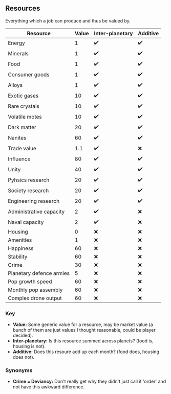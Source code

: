 ## Resources

Everything which a job can produce and thus be valued by.

Resource | Value | Inter-planetary | Additive
--- | --- | --- | ---
Energy | 1 | ✔️ | ✔️ 
Minerals | 1 | ✔️ | ✔️ 
Food  | 1 | ✔️ | ✔️ 
Consumer goods | 1 | ✔️ | ✔️ 
Alloys | 1 | ✔️ | ✔️ 
Exotic gases | 10 | ✔️ | ✔️ 
Rare crystals | 10 | ✔️ | ✔️ 
Volatile motes | 10 | ✔️ | ✔️ 
Dark matter | 20 | ✔️ | ✔️ 
Nanites | 60 | ✔️ | ✔️ 
Trade value | 1.1 | ✔️ | ❌ 
Influence | 80 | ✔️ | ✔️ 
Unity | 40 | ✔️ | ✔️ 
Pyhsics research | 20 | ✔️ | ✔️
Society research | 20 | ✔️ | ✔️
Engineering research | 20 | ✔️ | ✔️
Administrative capacity | 2 | ✔️ | ❌
Naval capacity | 2 | ✔️ | ❌
Housing | 0 | ❌ | ❌
Amenities | 1 | ❌ | ❌
Happiness | 60 | ❌ | ❌
Stability | 60 | ❌ | ❌
Crime | 30 | ❌ | ❌
Planetary defence armies | 5 | ❌ | ❌
Pop growth speed | 60 | ❌ | ❌
Monthly pop assembly | 60 | ❌ | ❌
Complex drone output | 60 | ❌ | ❌

### Key
- **Value:** Some generic value for a resource, may be market value (a bunch of them are just values I thought reasonable, could be player decided).
- **Inter-planetary:** Is this resource summed  across planets? (food is, housing is not).
- **Additive:** Does this resoure add up each month? (food does, housing does not).

### Synonyms

- **Crime = Deviancy:**  Don't really get why they didn't just call it 'order' and not have this awkward difference.
